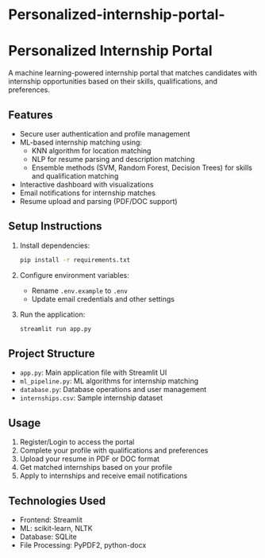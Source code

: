 # Personalized-internship-portal-
# Personalized Internship Portal

A machine learning-powered internship portal that matches candidates with internship opportunities based on their skills, qualifications, and preferences.

## Features

- Secure user authentication and profile management
- ML-based internship matching using:
  - KNN algorithm for location matching
  - NLP for resume parsing and description matching
  - Ensemble methods (SVM, Random Forest, Decision Trees) for skills and qualification matching
- Interactive dashboard with visualizations
- Email notifications for internship matches
- Resume upload and parsing (PDF/DOC support)

## Setup Instructions

1. Install dependencies:
   ```bash
   pip install -r requirements.txt
   ```

2. Configure environment variables:
   - Rename `.env.example` to `.env`
   - Update email credentials and other settings

3. Run the application:
   ```bash
   streamlit run app.py
   ```

## Project Structure

- `app.py`: Main application file with Streamlit UI
- `ml_pipeline.py`: ML algorithms for internship matching
- `database.py`: Database operations and user management
- `internships.csv`: Sample internship dataset

## Usage

1. Register/Login to access the portal
2. Complete your profile with qualifications and preferences
3. Upload your resume in PDF or DOC format
4. Get matched internships based on your profile
5. Apply to internships and receive email notifications

## Technologies Used

- Frontend: Streamlit
- ML: scikit-learn, NLTK
- Database: SQLite
- File Processing: PyPDF2, python-docx

  
